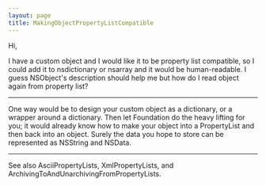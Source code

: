 ```yaml
---
layout: page
title: MakingObjectPropertyListCompatible
---
```


Hi,

I have a custom object and I would like it to be property list compatible, so I could add it to nsdictionary or nsarray and it would be human-readable. I guess NSObject's description should help me but how do I read object again from property list?

----

One way would be to design your custom object as a dictionary, or a wrapper around a dictionary. Then let Foundation do the heavy lifting for you; it would already know how to make your object into a PropertyList and then back into an object. Surely the data you hope to store can be represented as NSString and NSData.

----

See also AsciiPropertyLists, XmlPropertyLists, and ArchivingToAndUnarchivingFromPropertyLists.

